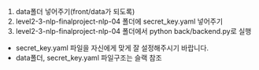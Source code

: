 1. data폴더 넣어주기(front/data가 되도록)
2. level2-3-nlp-finalproject-nlp-04 폴더에 secret_key.yaml 넣어주기
3. level2-3-nlp-finalproject-nlp-04 폴더에서 python back/backend.py로 실행

- secret_key.yaml 파일을 자신에게 맞게 잘 설정해주시기 바랍니다.
- data폴더, secret_key.yaml 파일구조는 슬랙 참조